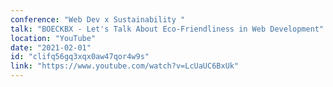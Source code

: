 ```yaml
---
conference: "Web Dev x Sustainability "
talk: "BOECKBX - Let's Talk About Eco-Friendliness in Web Development"
location: "YouTube"
date: "2021-02-01"
id: "clifq56gq3xqx0aw47qor4w9s"
link: "https://www.youtube.com/watch?v=LcUaUC6BxUk"
---
```


